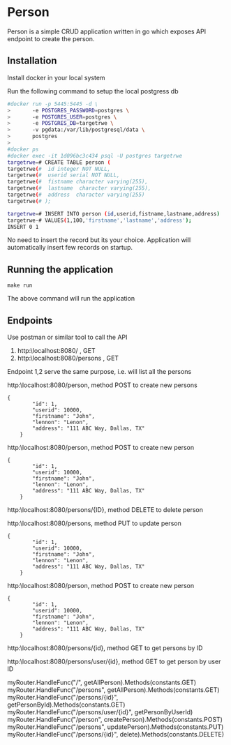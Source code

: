 
# Person

Person is a simple CRUD application written in go which exposes API endpoint to create the person.

## Installation

Install docker in your local system

Run the following command to setup the local postgress db

```bash
#docker run -p 5445:5445 -d \
>       -e POSTGRES_PASSWORD=postgres \
>       -e POSTGRES_USER=postgres \
>       -e POSTGRES_DB=targetrwe \
>       -v pgdata:/var/lib/postgresql/data \
>       postgres
>
#docker ps
#docker exec -it 1d096bc3c434 psql -U postgres targetrwe
targetrwe=# CREATE TABLE person (
targetrwe(#  id integer NOT NULL,
targetrwe(#  userid serial NOT NULL,
targetrwe(#  fistname character varying(255),
targetrwe(#  lastname  character varying(255),
targetrwe(#  address  character varying(255)
targetrwe(# );

targetrwe=# INSERT INTO person (id,userid,fistname,lastname,address)
targetrwe-# VALUES(1,100,'firstname','lastname','address');
INSERT 0 1
```
No need to insert the record but its your choice. Application will automatically insert few records on startup.

## Running the application

```
make run 
```

The above command will run the application
## Endpoints

Use postman or similar tool to call the API

1. http:\\localhost:8080/ , GET
2. http:\\localhost:8080/persons , GET 

Endpoint 1,2 serve the same purpose, i.e. will list all the persons

http:\\localhost:8080/person, method POST to create new persons

```
{
        "id": 1,
        "userid": 10000,
        "firstname": "John",
        "lennon": "Lenon",
        "address": "111 ABC Way, Dallas, TX"
    }
```
 http:\\localhost:8080/person, method POST to create new person

```
{
        "id": 1,
        "userid": 10000,
        "firstname": "John",
        "lennon": "Lenon",
        "address": "111 ABC Way, Dallas, TX"
    }
```

http:\\localhost:8080/persons/{ID}, method DELETE to delete person


http:\\localhost:8080/persons, method PUT to update person

```
{
        "id": 1,
        "userid": 10000,
        "firstname": "John",
        "lennon": "Lenon",
        "address": "111 ABC Way, Dallas, TX"
    }
```

http:\\localhost:8080/person, method POST to create new person

```
{
        "id": 1,
        "userid": 10000,
        "firstname": "John",
        "lennon": "Lenon",
        "address": "111 ABC Way, Dallas, TX"
    }
```

http:\\localhost:8080/persons/{id}, method GET to get persons by ID

http:\\localhost:8080/persons/user/{id}, method GET to get person by user ID


myRouter.HandleFunc("/", getAllPerson).Methods(constants.GET)
myRouter.HandleFunc("/persons", getAllPerson).Methods(constants.GET)
myRouter.HandleFunc("/persons/{id}", getPersonById).Methods(constants.GET)
myRouter.HandleFunc("/persons/user/{id}", getPersonByUserId)
myRouter.HandleFunc("/person", createPerson).Methods(constants.POST)
myRouter.HandleFunc("/persons", updatePerson).Methods(constants.PUT)
myRouter.HandleFunc("/persons/{id}", delete).Methods(constants.DELETE)